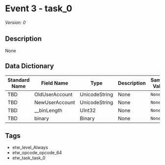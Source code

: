 # Event 3 - task_0
###### Version: 0

## Description
None

## Data Dictionary
|Standard Name|Field Name|Type|Description|Sample Value|
|---|---|---|---|---|
|TBD|OldUserAccount|UnicodeString|None|`None`|
|TBD|NewUserAccount|UnicodeString|None|`None`|
|TBD|__binLength|UInt32|None|`None`|
|TBD|binary|Binary|None|`None`|

## Tags
* etw_level_Always
* etw_opcode_opcode_64
* etw_task_task_0